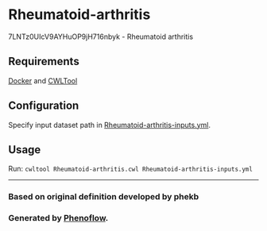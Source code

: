 # Rheumatoid-arthritis

7LNTz0UIcV9AYHuOP9jH716nbyk - Rheumatoid arthritis

## Requirements

[Docker](https://docs.docker.com/install/) and [CWLTool](https://github.com/common-workflow-language/cwltool#install)

## Configuration

Specify input dataset path in [Rheumatoid-arthritis-inputs.yml](Rheumatoid-arthritis-inputs.yml).

## Usage

Run: `cwltool Rheumatoid-arthritis.cwl Rheumatoid-arthritis-inputs.yml`

***

### Based on original definition developed by phekb
### Generated by [Phenoflow](https://kclhi.org/phenoflow).
